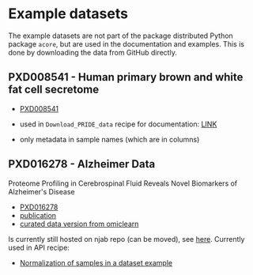 # Example datasets 

The example datasets are not part of the package distributed Python package `acore`,
but are used in the documentation and examples. This is done by downloading the data from
GitHub directly.

## PXD008541 - Human primary brown and white fat cell secretome

- [PXD008541](https://www.ebi.ac.uk/pride/archive/projects/PXD008541)

- used in `Download_PRIDE_data` recipe for documentation: 
  [LINK](https://analytics-core.readthedocs.io/en/latest/api_examples/Download_PRIDE_data.html)
- only metadata in sample names (which are in columns)

## PXD016278 - Alzheimer Data

Proteome Profiling in Cerebrospinal Fluid Reveals Novel Biomarkers of Alzheimer's Disease

- [PXD016278](https://www.ebi.ac.uk/pride/archive/projects/PXD016278)
- [publication](https://www.embopress.org/doi/full/10.15252/msb.20199356)
- [curated data version from omiclearn](https://github.com/MannLabs/OmicLearn/tree/master/omiclearn/data)


Is currently still hosted on njab repo (can be moved), see [here](
https://github.com/RasmussenLab/njab/tree/main/docs/tutorial/data). Currently used in API 
recipe:
- [Normalization of samples in a dataset example](https://analytics-core.readthedocs.io/en/latest/api_examples/normalization_analysis.html)
